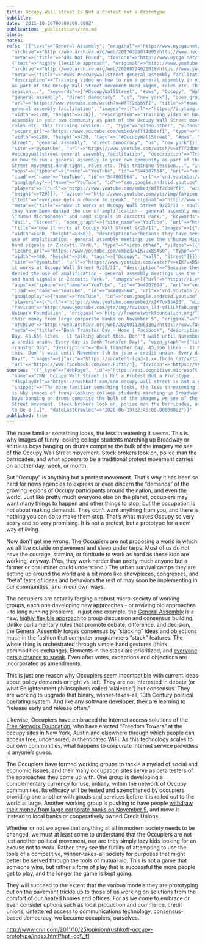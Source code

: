 ```yaml
---
title: Occupy Wall Street Is Not a Protest but a Prototype
subtitle: 
date: '2011-10-26T00:00:00.000Z'
publication: _publications/cnn.md
blurb: 
notes: 
refs: '[{"text"=>"General Assembly", "original"=>"http://www.nycga.net/resources/general-assembly-guide/",
  "archive"=>"http://web.archive.org/web/20170328074805/http://www.nycga.net:80/resources/general-assembly-guide/",
  "meta"=>{"title"=>"404 Not Found", "favicon"=>"http://www.nycga.net/favicon.ico"}},
  {"text"=>"highly flexible approach", "original"=>"http://www.youtube.com/watch?v=WfTf2db6YfI",
  "archive"=>"http://web.archive.org/web/20200724021019/https://www.youtube.com/watch?v=WfTf2db6YfI",
  "meta"=>{"title"=>"#ows #occupywallstreet general assembly facilitation - YouTube",
  "description"=>"Training video on how to run a general assembly in your own community
  as part of the Occupy Wall Street movement.Hand signs, roles etc. This training
  session...", "keywords"=>["#OccupyWallStreet", "#ows", "Occupy", "Wall Street",
  "general assembly", "direct democracy", "us", "new york"], "open_graph"=>{"site_name"=>"YouTube",
  "url"=>"https://www.youtube.com/watch?v=WfTf2db6YfI", "title"=>"#ows #occupywallstreet
  general assembly facilitation", "images"=>[{"url"=>"https://i.ytimg.com/vi/WfTf2db6YfI/maxresdefault.jpg",
  "width"=>1280, "height"=>720}], "description"=>"Training video on how to run a general
  assembly in your own community as part of the Occupy Wall Street movement.Hand signs,
  roles etc. This training session...", "type"=>"video.other", "videos"=>[{"url"=>"https://www.youtube.com/embed/WfTf2db6YfI",
  "secure_url"=>"https://www.youtube.com/embed/WfTf2db6YfI", "type"=>"text/html",
  "width"=>1280, "height"=>720, "tags"=>["#OccupyWallStreet", "#ows", "Occupy", "Wall
  Street", "general assembly", "direct democracy", "us", "new york"]}]}, "twitter_card"=>{"card"=>"player",
  "site"=>"@youtube", "url"=>"https://www.youtube.com/watch?v=WfTf2db6YfI", "title"=>"#ows
  #occupywallstreet general assembly facilitation", "description"=>"Training video
  on how to run a general assembly in your own community as part of the Occupy Wall
  Street movement.Hand signs, roles etc. This training session...", "images"=>[{"url"=>"https://i.ytimg.com/vi/WfTf2db6YfI/maxresdefault.jpg"}],
  "apps"=>{"iphone"=>{"name"=>"YouTube", "id"=>"544007664", "url"=>"vnd.youtube://www.youtube.com/watch?v=WfTf2db6YfI&feature=applinks"},
  "ipad"=>{"name"=>"YouTube", "id"=>"544007664", "url"=>"vnd.youtube://www.youtube.com/watch?v=WfTf2db6YfI&feature=applinks"},
  "googleplay"=>{"name"=>"YouTube", "id"=>"com.google.android.youtube", "url"=>"https://www.youtube.com/watch?v=WfTf2db6YfI"}},
  "players"=>[{"url"=>"https://www.youtube.com/embed/WfTf2db6YfI", "width"=>1280,
  "height"=>720}]}, "favicon"=>"http://www.youtube.com/yts/img/favicon_144-vfliLAfaB.png"}},
  {"text"=>"everyone gets a chance to speak", "original"=>"http://www.youtube.com/watch?v=xIK7uxBSAS0&feature=related",
  "meta"=>{"title"=>"How it works at Occupy Wall Street 9/25/11 - YouTube", "description"=>"Because
  they have been denied the use of amplification - general assembly meetings use the
  \"human Microphone\" and hand signals in Zuccotti Park.", "keywords"=>["Occupy",
  "Wall", "Street"], "open_graph"=>{"site_name"=>"YouTube", "url"=>"https://www.youtube.com/watch?v=xIK7uxBSAS0",
  "title"=>"How it works at Occupy Wall Street 9/25/11", "images"=>[{"url"=>"https://i.ytimg.com/vi/xIK7uxBSAS0/hqdefault.jpg",
  "width"=>480, "height"=>360}], "description"=>"Because they have been denied the
  use of amplification - general assembly meetings use the \"human Microphone\" and
  hand signals in Zuccotti Park.", "type"=>"video.other", "videos"=>[{"url"=>"https://www.youtube.com/embed/xIK7uxBSAS0",
  "secure_url"=>"https://www.youtube.com/embed/xIK7uxBSAS0", "type"=>"text/html",
  "width"=>480, "height"=>360, "tags"=>["Occupy", "Wall", "Street"]}]}, "twitter_card"=>{"card"=>"player",
  "site"=>"@youtube", "url"=>"https://www.youtube.com/watch?v=xIK7uxBSAS0", "title"=>"How
  it works at Occupy Wall Street 9/25/11", "description"=>"Because they have been
  denied the use of amplification - general assembly meetings use the \"human Microphone\"
  and hand signals in Zuccotti Park.", "images"=>[{"url"=>"https://i.ytimg.com/vi/xIK7uxBSAS0/hqdefault.jpg"}],
  "apps"=>{"iphone"=>{"name"=>"YouTube", "id"=>"544007664", "url"=>"vnd.youtube://www.youtube.com/watch?v=xIK7uxBSAS0&feature=applinks"},
  "ipad"=>{"name"=>"YouTube", "id"=>"544007664", "url"=>"vnd.youtube://www.youtube.com/watch?v=xIK7uxBSAS0&feature=applinks"},
  "googleplay"=>{"name"=>"YouTube", "id"=>"com.google.android.youtube", "url"=>"https://www.youtube.com/watch?v=xIK7uxBSAS0"}},
  "players"=>[{"url"=>"https://www.youtube.com/embed/xIK7uxBSAS0", "width"=>480, "height"=>360}]},
  "favicon"=>"http://www.youtube.com/yts/img/favicon_144-vfliLAfaB.png"}}, {"text"=>"Free
  Network Foundation", "original"=>"http://freenetworkfoundation.org/"}, {"text"=>"withdraw
  their money from large corporate banks on November 5", "original"=>"http://www.facebook.com/Nov.Fifth",
  "archive"=>"http://web.archive.org/web/20200112063302/https://www.facebook.com/Nov.Fifth",
  "meta"=>{"title"=>"Bank Transfer Day - Home | Facebook", "description"=>"Bank Transfer
  Day. 45,666 likes · 11 talking about this. Don''t wait until November 5th to join
  a credit union. Every day is Bank Transfer Day!", "open_graph"=>{"title"=>"Bank
  Transfer Day", "description"=>"Bank Transfer Day. 45,666 likes · 11 talking about
  this. Don''t wait until November 5th to join a credit union. Every day is Bank Transfer
  Day!", "images"=>[{"url"=>"https://scontent-lga3-1.xx.fbcdn.net/v/t1.0-1/c0.17.200.200a/297368_298045400212201_1975796994_n.jpg?_nc_cat=107&_nc_sid=dbb9e7&_nc_ohc=ngo8n2mTCFUAX__J9v6&_nc_ht=scontent-lga3-1.xx&oh=f297bf4ee36707be2ad43d248a0c0ea6&oe=5F4B887D"}],
  "url"=>"https://www.facebook.com/Nov.Fifth/"}, "favicon"=>"https://static.xx.fbcdn.net/rsrc.php/yz/r/KFyVIAWzntM.ico"}}]'
sources: '[{"_type"=>"WebPage", "id"=>"https://api.cognitive.microsoft.com/api/v7/#WebPages.0",
  "name"=>"CNN: Occupy Wall Street is Not a Protest But a Prototype ...", "url"=>"https://rushkoff.com/cnn-occupy-wall-street-is-not-a-protest-but-a-prototype/",
  "displayUrl"=>"https://rushkoff.com/cnn-occupy-wall-street-is-not-a-protest-but-a-prototype",
  "snippet"=>"The more familiar something looks, the less threatening it seems. This
  is why images of funny-looking college students marching up Broadway or shirtless
  boys banging on drums comprise the bulk of the imagery we see of the Occupy Wall
  Street movement. Stock brokers look on, police man the barricades, and what appears
  to be a […]", "dateLastCrawled"=>"2020-06-19T02:46:00.0000000Z"}]'
published: true
---
```

The more familiar something looks, the less threatening it seems. This is why images of funny-looking college students marching up Broadway or shirtless boys banging on drums comprise the bulk of the imagery we see of the Occupy Wall Street movement. Stock brokers look on, police man the barricades, and what appears to be a traditional protest movement carries on another day, week, or month.

But “Occupy” is anything but a protest movement. That's why it has been so hard for news agencies to express or even discern the “demands” of the growing legions of Occupy participants around the nation, and even the world. Just like pretty much everyone else on the planet, occupiers may want many things to happen and other things to stop, but the occupation is not about making demands. They don’t want anything from you, and there is nothing you can do to make them stop. That’s what makes Occupy so very scary and so very promising. It is not a protest, but a prototype for a new way of living. 

Now don’t get me wrong. The Occupiers are not proposing a world in which we all live outside on pavement and sleep under tarps. Most of us do not have the courage, stamina, or fortitude to work as hard as these kids are working, anyway. (Yes, they work harder than pretty much anyone but a farmer or coal miner could understand.) The urban survival camps they are setting up around the world are a bit more like showpieces, congresses, and “beta” tests of ideas and behaviors the rest of may soon be implementing in our communities, and in our own ways. 

The occupiers are actually forging a robust micro-society of working groups, each one developing new approaches - or reviving old approaches - to long running problems. In just one example, the [General Assembly](http://www.nycga.net/resources/general-assembly-guide/) is a new, [highly flexible approach](http://www.youtube.com/watch?v=WfTf2db6YfI) to group discussion and consensus building. Unlike parliamentary rules that promote debate, difference, and decision, the General Assembly forges consensus by “stacking” ideas and objections much in the fashion that computer programmers “stack” features. The whole thing is orchestrated through simple hand gestures (think commodities exchange). Elements in the stack are prioritized, and [everyone gets a chance to speak](http://www.youtube.com/watch?v=xIK7uxBSAS0&feature=related). Even after votes, exceptions and objections are incorporated as amendments. 

This is just one reason why Occupiers seem incompatible with current ideas about policy demands or right vs. left. They are not interested in debate (or what Enlightenment philosophers called “dialectic”) but consensus. They are working to upgrade that binary, winner-takes-all, 13th Century political operating system. And like any software developer, they are learning to “release early and release often.” 

Likewise, Occupiers have embraced the Internet access solutions of the [Free Network Foundation](http://freenetworkfoundation.org/), who have erected “Freedom Towers” at the occupy sites in New York, Austin and elsewhere through which people can access free, uncensored, authenticated WiFi. As this technology scales to our own communities, what happens to corporate Internet service providers is anyone’s guess. 

The Occupiers have formed working groups to tackle a myriad of social and economic issues, and their many occupation sites serve as beta testers of the approaches they come up with. One group is developing a complementary currency for use, initially, within the network of Occupy communities. Its efficacy will be tested and strengthened by occupiers providing one another with goods and services before it is rolled out to the world at large. Another working group is pushing to have people [withdraw their money from large corporate banks on November 5](http://www.facebook.com/Nov.Fifth), and move it instead to local banks or cooperatively owned Credit Unions. 

Whether or not we agree that anything at all in modern society needs to be changed, we must at least come to understand that the Occupiers are not just another political movement, nor are they simply lazy kids looking for an excuse not to work. Rather, they see the futility of attempting to use the tools of a competitive, winner-takes-all society for purposes that might better be served through the tools of mutual aid. This is not a game that someone wins, but rather a form of play that is successful the more people get to play, and the longer the game is kept going. 

They will succeed to the extent that the various models they are prototyping out on the pavement trickle up to those of us working on solutions from the comfort of our heated homes and offices. For as we come to embrace or even consider options such as local production and commerce, credit unions, unfettered access to communications technology, consensus-based democracy, we become occupiers, ourselves. 

http://www.cnn.com/2011/10/25/opinion/rushkoff-occupy-prototype/index.html?hpt=op\\_t1
